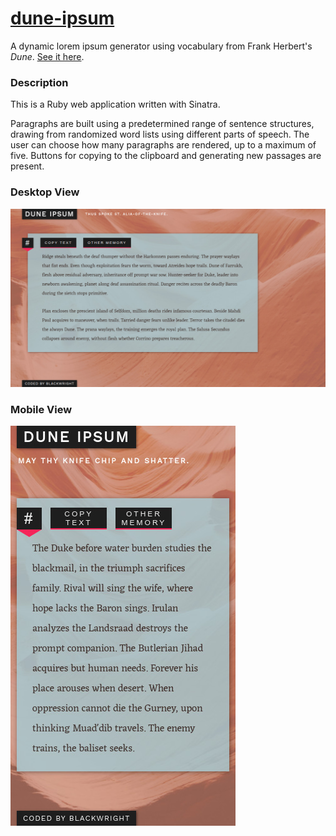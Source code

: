 # [dune-ipsum](http://duneipsum.herokuapp.com/)

A dynamic lorem ipsum generator using vocabulary from Frank Herbert's *Dune*. [See it here](http://http://duneipsum.herokuapp.com/).

### Description

This is a Ruby web application written with Sinatra.

Paragraphs are built using a predetermined range of sentence structures, drawing from randomized word lists using different parts of speech. The user can choose how many paragraphs are rendered, up to a maximum of five. Buttons for copying to the clipboard and generating new passages are present.

### Desktop View

![Desktop view](screenshot1.jpg?raw=true)

### Mobile View

![Mobile view](screenshot2.jpg?raw=true)
